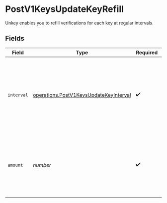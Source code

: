 # PostV1KeysUpdateKeyRefill

Unkey enables you to refill verifications for each key at regular intervals.


## Fields

| Field                                                                                                                                     | Type                                                                                                                                      | Required                                                                                                                                  | Description                                                                                                                               |
| ----------------------------------------------------------------------------------------------------------------------------------------- | ----------------------------------------------------------------------------------------------------------------------------------------- | ----------------------------------------------------------------------------------------------------------------------------------------- | ----------------------------------------------------------------------------------------------------------------------------------------- |
| `interval`                                                                                                                                | [operations.PostV1KeysUpdateKeyInterval](../../models/operations/postv1keysupdatekeyinterval.md)                                          | :heavy_check_mark:                                                                                                                        | Unkey will automatically refill verifications at the set interval. If null is used the refill functionality will be removed from the key. |
| `amount`                                                                                                                                  | *number*                                                                                                                                  | :heavy_check_mark:                                                                                                                        | The amount of verifications to refill for each occurrence is determined individually for each key.                                        |